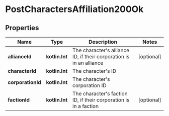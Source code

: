 
# PostCharactersAffiliation200Ok

## Properties
Name | Type | Description | Notes
------------ | ------------- | ------------- | -------------
**allianceId** | **kotlin.Int** | The character&#39;s alliance ID, if their corporation is in an alliance |  [optional]
**characterId** | **kotlin.Int** | The character&#39;s ID | 
**corporationId** | **kotlin.Int** | The character&#39;s corporation ID | 
**factionId** | **kotlin.Int** | The character&#39;s faction ID, if their corporation is in a faction |  [optional]



